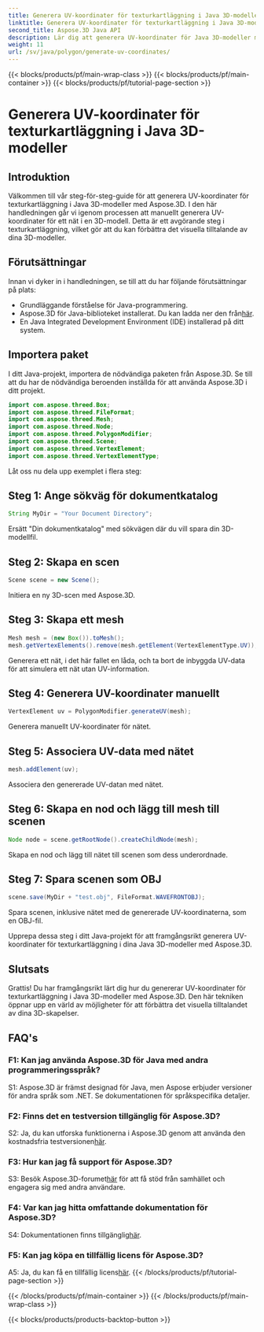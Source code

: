 ```yaml
---
title: Generera UV-koordinater för texturkartläggning i Java 3D-modeller
linktitle: Generera UV-koordinater för texturkartläggning i Java 3D-modeller
second_title: Aspose.3D Java API
description: Lär dig att generera UV-koordinater för Java 3D-modeller med Aspose.3D. Förbättra texturkartläggning i dina projekt med denna steg-för-steg-guide.
weight: 11
url: /sv/java/polygon/generate-uv-coordinates/
---
```


{{< blocks/products/pf/main-wrap-class >}}
{{< blocks/products/pf/main-container >}}
{{< blocks/products/pf/tutorial-page-section >}}

# Generera UV-koordinater för texturkartläggning i Java 3D-modeller

## Introduktion

Välkommen till vår steg-för-steg-guide för att generera UV-koordinater för texturkartläggning i Java 3D-modeller med Aspose.3D. I den här handledningen går vi igenom processen att manuellt generera UV-koordinater för ett nät i en 3D-modell. Detta är ett avgörande steg i texturkartläggning, vilket gör att du kan förbättra det visuella tilltalande av dina 3D-modeller.

## Förutsättningar

Innan vi dyker in i handledningen, se till att du har följande förutsättningar på plats:

- Grundläggande förståelse för Java-programmering.
-  Aspose.3D för Java-biblioteket installerat. Du kan ladda ner den från[här](https://releases.aspose.com/3d/java/).
- En Java Integrated Development Environment (IDE) installerad på ditt system.

## Importera paket

I ditt Java-projekt, importera de nödvändiga paketen från Aspose.3D. Se till att du har de nödvändiga beroenden inställda för att använda Aspose.3D i ditt projekt.

```java
import com.aspose.threed.Box;
import com.aspose.threed.FileFormat;
import com.aspose.threed.Mesh;
import com.aspose.threed.Node;
import com.aspose.threed.PolygonModifier;
import com.aspose.threed.Scene;
import com.aspose.threed.VertexElement;
import com.aspose.threed.VertexElementType;
```

Låt oss nu dela upp exemplet i flera steg:

## Steg 1: Ange sökväg för dokumentkatalog

```java
String MyDir = "Your Document Directory";
```

Ersätt "Din dokumentkatalog" med sökvägen där du vill spara din 3D-modellfil.

## Steg 2: Skapa en scen

```java
Scene scene = new Scene();
```

Initiera en ny 3D-scen med Aspose.3D.

## Steg 3: Skapa ett mesh

```java
Mesh mesh = (new Box()).toMesh();
mesh.getVertexElements().remove(mesh.getElement(VertexElementType.UV));
```

Generera ett nät, i det här fallet en låda, och ta bort de inbyggda UV-data för att simulera ett nät utan UV-information.

## Steg 4: Generera UV-koordinater manuellt

```java
VertexElement uv = PolygonModifier.generateUV(mesh);
```

Generera manuellt UV-koordinater för nätet.

## Steg 5: Associera UV-data med nätet

```java
mesh.addElement(uv);
```

Associera den genererade UV-datan med nätet.

## Steg 6: Skapa en nod och lägg till mesh till scenen

```java
Node node = scene.getRootNode().createChildNode(mesh);
```

Skapa en nod och lägg till nätet till scenen som dess underordnade.

## Steg 7: Spara scenen som OBJ

```java
scene.save(MyDir + "test.obj", FileFormat.WAVEFRONTOBJ);
```

Spara scenen, inklusive nätet med de genererade UV-koordinaterna, som en OBJ-fil.

Upprepa dessa steg i ditt Java-projekt för att framgångsrikt generera UV-koordinater för texturkartläggning i dina Java 3D-modeller med Aspose.3D.

## Slutsats

Grattis! Du har framgångsrikt lärt dig hur du genererar UV-koordinater för texturkartläggning i Java 3D-modeller med Aspose.3D. Den här tekniken öppnar upp en värld av möjligheter för att förbättra det visuella tilltalandet av dina 3D-skapelser.

## FAQ's

### F1: Kan jag använda Aspose.3D för Java med andra programmeringsspråk?

S1: Aspose.3D är främst designad för Java, men Aspose erbjuder versioner för andra språk som .NET. Se dokumentationen för språkspecifika detaljer.

### F2: Finns det en testversion tillgänglig för Aspose.3D?

 S2: Ja, du kan utforska funktionerna i Aspose.3D genom att använda den kostnadsfria testversionen[här](https://releases.aspose.com/).

### F3: Hur kan jag få support för Aspose.3D?

 S3: Besök Aspose.3D-forumet[här](https://forum.aspose.com/c/3d/18) för att få stöd från samhället och engagera sig med andra användare.

### F4: Var kan jag hitta omfattande dokumentation för Aspose.3D?

 S4: Dokumentationen finns tillgänglig[här](https://reference.aspose.com/3d/java/).

### F5: Kan jag köpa en tillfällig licens för Aspose.3D?

 A5: Ja, du kan få en tillfällig licens[här](https://purchase.aspose.com/temporary-license/).
{{< /blocks/products/pf/tutorial-page-section >}}

{{< /blocks/products/pf/main-container >}}
{{< /blocks/products/pf/main-wrap-class >}}

{{< blocks/products/products-backtop-button >}}
